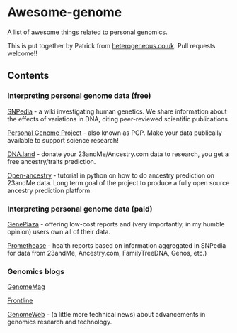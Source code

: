 # Awesome-genome
A list of awesome things related to personal genomics.

This is put together by Patrick from [heterogeneous.co.uk](https://heterogeneous.co.uk). Pull requests welcome!!

## Contents
### Interpreting personal genome data (free)
[SNPedia](https://www.snpedia.com/) - a wiki investigating human genetics. We share information about the effects of variations in DNA, citing peer-reviewed scientific publications.

[Personal Genome Project](https://pgp.med.harvard.edu/) - also known as PGP. Make your data publically available to support science research!

[DNA.land](https://dna.land/) - donate your 23andMe/Ancestry.com data to research, you get a free ancestry/traits prediction.

[Open-ancestry](https://github.com/heterogeneous-research/open-ancestry) - tutorial in python on how to do ancestry prediction on 23andMe data. Long term goal of the project to produce a fully open source ancestry prediction platform.

### Interpreting personal genome data (paid)
[GenePlaza](https://www.geneplaza.com/) - offering low-cost reports and (very importantly, in my humble opinion) users own all of their data.

[Promethease](https://promethease.com/) - health reports based on information aggregated in SNPedia for data from 23andMe, Ancestry.com, FamilyTreeDNA, Genos, etc.)


### Genomics blogs
[GenomeMag](http://genomemag.com/blog/)

[Frontline](http://www.frontlinegenomics.com/)

[GenomeWeb](https://www.genomeweb.com/) - (a little more technical news) about advancements in genomics research and technology.

